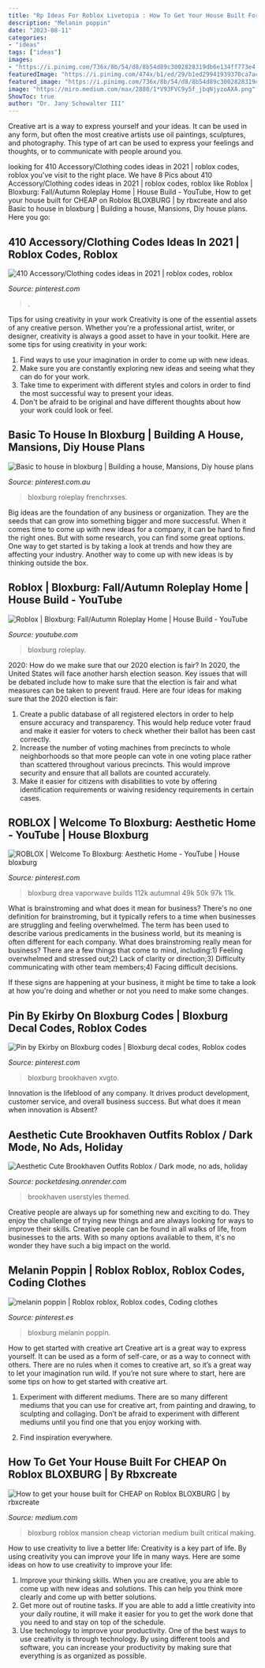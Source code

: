 ```yaml
---
title: "Rp Ideas For Roblox Livetopia : How To Get Your House Built For Cheap On Roblox Bloxburg"
description: "Melanin poppin"
date: "2023-08-11"
categories:
- "ideas"
tags: ["ideas"]
images:
- "https://i.pinimg.com/736x/8b/54/d8/8b54d89c3002828319db6e134ff773e4.jpg"
featuredImage: "https://i.pinimg.com/474x/b1/ed/29/b1ed29941939370ca7ac253b2bf493d6.jpg"
featured_image: "https://i.pinimg.com/736x/8b/54/d8/8b54d89c3002828319db6e134ff773e4.jpg"
image: "https://miro.medium.com/max/2880/1*V93FVC9y5f_jbqNjyzoAXA.png"
ShowToc: true
author: "Dr. Jany Schowalter III"
---
```



Creative art is a way to express yourself and your ideas. It can be used in any form, but often the most creative artists use oil paintings, sculptures, and photography. This type of art can be used to express your feelings and thoughts, or to communicate with people around you.

	

		
looking for 410 Accessory/Clothing codes ideas in 2021 | roblox codes, roblox you've visit to the right place. We have 8 Pics about 410 Accessory/Clothing codes ideas in 2021 | roblox codes, roblox like Roblox | Bloxburg: Fall/Autumn Roleplay Home | House Build - YouTube, How to get your house built for CHEAP on Roblox BLOXBURG | by rbxcreate and also Basic to house in bloxburg | Building a house, Mansions, Diy house plans. Here you go:
		
    
## 410 Accessory/Clothing Codes Ideas In 2021 | Roblox Codes, Roblox

<img loading=lazy src="https://i.pinimg.com/474x/b1/ed/29/b1ed29941939370ca7ac253b2bf493d6.jpg" onerror="this.onerror=null;this.src='https://tse2.mm.bing.net/th?id=OIP._Yo_VUPWBbSUBL5cU_7E-QAAAA&amp;pid=15.1';" alt="410 Accessory/Clothing codes ideas in 2021 | roblox codes, roblox">

_Source: pinterest.com_

>. 

	

Tips for using creativity in your work
Creativity is one of the essential assets of any creative person. Whether you're a professional artist, writer, or designer, creativity is always a good asset to have in your toolkit. Here are some tips for using creativity in your work:
1. Find ways to use your imagination in order to come up with new ideas.
2. Make sure you are constantly exploring new ideas and seeing what they can do for your work.
3. Take time to experiment with different styles and colors in order to find the most successful way to present your ideas.
4. Don't be afraid to be original and have different thoughts about how your work could look or feel.

    
## Basic To House In Bloxburg | Building A House, Mansions, Diy House Plans

<img loading=lazy src="https://i.pinimg.com/736x/69/48/16/694816713bc83d80cfae2c80632d78b6.jpg" onerror="this.onerror=null;this.src='https://tse2.mm.bing.net/th?id=OIP.bI0W3_4cf2MBivnPw4P3UwHaEK&amp;pid=15.1';" alt="Basic to house in bloxburg | Building a house, Mansions, Diy house plans">

_Source: pinterest.com.au_

>bloxburg roleplay frenchrxses. 

	

Big ideas are the foundation of any business or organization. They are the seeds that can grow into something bigger and more successful. When it comes time to come up with new ideas for a company, it can be hard to find the right ones. But with some research, you can find some great options. One way to get started is by taking a look at trends and how they are affecting your industry. Another way to come up with new ideas is by thinking outside the box.

    
## Roblox | Bloxburg: Fall/Autumn Roleplay Home | House Build - YouTube

<img loading=lazy src="https://i.ytimg.com/vi/5v8ZKU48G28/maxresdefault.jpg" onerror="this.onerror=null;this.src='https://tse2.mm.bing.net/th?id=OIP.SpGz3X6EJP4dm22_TiVlxQHaEK&amp;pid=15.1';" alt="Roblox | Bloxburg: Fall/Autumn Roleplay Home | House Build - YouTube">

_Source: youtube.com_

>bloxburg roleplay. 

	

2020: How do we make sure that our 2020 election is fair?
In 2020, the United States will face another harsh election season. Key issues that will be debated include how to make sure that the election is fair and what measures can be taken to prevent fraud. Here are four ideas for making sure that the 2020 election is fair: 
1. Create a public database of all registered electors in order to help ensure accuracy and transparency. This would help reduce voter fraud and make it easier for voters to check whether their ballot has been cast correctly. 
2. Increase the number of voting machines from precincts to whole neighborhoods so that more people can vote in one voting place rather than scattered throughout various precincts. This would improve security and ensure that all ballots are counted accurately. 
3. Make it easier for citizens with disabilities to vote by offering identification requirements or waiving residency requirements in certain cases.

    
## ROBLOX | Welcome To Bloxburg: Aesthetic Home - YouTube | House Bloxburg

<img loading=lazy src="https://i.pinimg.com/originals/3d/52/3f/3d523f0681840a772f968ccdeeb3221e.jpg" onerror="this.onerror=null;this.src='https://tse3.mm.bing.net/th?id=OIP.cQ--19jagW6uC5MlTBQKpgHaEK&amp;pid=15.1';" alt="ROBLOX | Welcome To Bloxburg: Aesthetic Home - YouTube | House bloxburg">

_Source: pinterest.com_

>bloxburg drea vaporwave builds 112k autumnal 49k 50k 97k 11k. 

	

What is brainstroming and what does it mean for business?
There's no one definition for brainstroming, but it typically refers to a time when businesses are struggling and feeling overwhelmed. The term has been used to describe various predicaments in the business world, but its meaning is often different for each company. 
What does brainstroming really mean for business? There are a few things that come to mind, including:1) Feeling overwhelmed and stressed out;2) Lack of clarity or direction;3) Difficulty communicating with other team members;4) Facing difficult decisions. 

If these signs are happening at your business, it might be time to take a look at how you're doing and whether or not you need to make some changes.

    
## Pin By Ekirby On Bloxburg Codes | Bloxburg Decal Codes, Roblox Codes

<img loading=lazy src="https://i.pinimg.com/736x/8b/54/d8/8b54d89c3002828319db6e134ff773e4.jpg" onerror="this.onerror=null;this.src='https://tse2.mm.bing.net/th?id=OIP.XKB8uHcty3MT8OkiUgHf1QHaHo&amp;pid=15.1';" alt="Pin by Ekirby on Bloxburg codes | Bloxburg decal codes, Roblox codes">

_Source: pinterest.com_

>bloxburg brookhaven xvgto. 

	

Innovation is the lifeblood of any company. It drives product development, customer service, and overall business success. But what does it mean when innovation is Absent?

    
## Aesthetic Cute Brookhaven Outfits Roblox / Dark Mode, No Ads, Holiday

<img loading=lazy src="https://i.ytimg.com/vi/ATuC62WjA64/hqdefault.jpg" onerror="this.onerror=null;this.src='https://tse2.mm.bing.net/th?id=OIP.mW7rkvjUsHg6V4mfiuQVPAHaFj&amp;pid=15.1';" alt="Aesthetic Cute Brookhaven Outfits Roblox / Dark mode, no ads, holiday">

_Source: pocketdesing.onrender.com_

>brookhaven userstyles themed. 

	

Creative people are always up for something new and exciting to do. They enjoy the challenge of trying new things and are always looking for ways to improve their skills. Creative people can be found in all walks of life, from businesses to the arts. With so many options available to them, it's no wonder they have such a big impact on the world.

    
## Melanin Poppin | Roblox Roblox, Roblox Codes, Coding Clothes

<img loading=lazy src="https://i.pinimg.com/originals/89/17/12/8917126cf83948efe1c049d8cc1dffea.png" onerror="this.onerror=null;this.src='https://tse3.mm.bing.net/th?id=OIP.FNmxTz7eJPnp-NiHrz4uRAHaHa&amp;pid=15.1';" alt="melanin poppin | Roblox roblox, Roblox codes, Coding clothes">

_Source: pinterest.es_

>bloxburg melanin poppin. 

	

How to get started with creative art
Creative art is a great way to express yourself. It can be used as a form of self-care, or as a way to connect with others. There are no rules when it comes to creative art, so it’s a great way to let your imagination run wild. If you’re not sure where to start, here are some tips on how to get started with creative art.
1. Experiment with different mediums. There are so many different mediums that you can use for creative art, from painting and drawing, to sculpting and collaging. Don’t be afraid to experiment with different mediums until you find one that you enjoy working with.

2. Find inspiration everywhere.

    
## How To Get Your House Built For CHEAP On Roblox BLOXBURG | By Rbxcreate

<img loading=lazy src="https://miro.medium.com/max/2880/1*V93FVC9y5f_jbqNjyzoAXA.png" onerror="this.onerror=null;this.src='https://tse4.mm.bing.net/th?id=OIP.D2kwuLWyGf31gkES9s68ywHaET&amp;pid=15.1';" alt="How to get your house built for CHEAP on Roblox BLOXBURG | by rbxcreate">

_Source: medium.com_

>bloxburg roblox mansion cheap victorian medium built critical making. 

	

How to use creativity to live a better life:
Creativity is a key part of life. By using creativity you can improve your life in many ways. Here are some ideas on how to use creativity to improve your life: 
1. Improve your thinking skills. When you are creative, you are able to come up with new ideas and solutions. This can help you think more clearly and come up with better solutions. 
2. Get more out of routine tasks. If you are able to add a little creativity into your daily routine, it will make it easier for you to get the work done that you need to and stay on top of the schedule. 
3. Use technology to improve your productivity. One of the best ways to use creativity is through technology. By using different tools and software, you can increase your productivity by making sure that everything is as organized as possible. 

